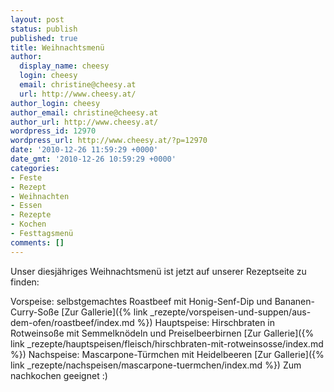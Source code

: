 ```yaml
---
layout: post
status: publish
published: true
title: Weihnachtsmenü
author:
  display_name: cheesy
  login: cheesy
  email: christine@cheesy.at
  url: http://www.cheesy.at/
author_login: cheesy
author_email: christine@cheesy.at
author_url: http://www.cheesy.at/
wordpress_id: 12970
wordpress_url: http://www.cheesy.at/?p=12970
date: '2010-12-26 11:59:29 +0000'
date_gmt: '2010-12-26 10:59:29 +0000'
categories:
- Feste
- Rezept
- Weihnachten
- Essen
- Rezepte
- Kochen
- Festtagsmenü
comments: []
---
```

<!--:de-->Unser diesjähriges Weihnachtsmenü ist jetzt auf unserer Rezeptseite zu finden:
Vorspeise: selbstgemachtes Roastbeef mit Honig-Senf-Dip und Bananen-Curry-Soße
[Zur Gallerie]({% link _rezepte/vorspeisen-und-suppen/aus-dem-ofen/roastbeef/index.md %})
Hauptspeise: Hirschbraten in Rotweinsoße mit Semmelknödeln und Preiselbeerbirnen
[Zur Gallerie]({% link _rezepte/hauptspeisen/fleisch/hirschbraten-mit-rotweinsosse/index.md %})
Nachspeise: Mascarpone-Türmchen mit Heidelbeeren
[Zur Gallerie]({% link _rezepte/nachspeisen/mascarpone-tuermchen/index.md %})
Zum nachkochen geeignet :)
